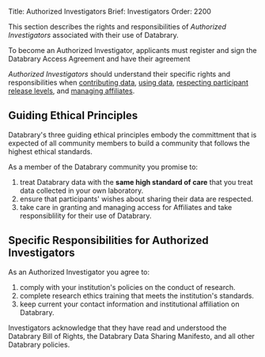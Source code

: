 Title: Authorized Investigators
Brief: Investigators
Order: 2200

This section describes the rights and responsibilities of *Authorized Investigators* associated with their use of Databrary.

To become an Authorized Investigator, applicants must register and sign the Databrary Access Agreement and have their agreement 

*Authorized Investigators* should understand their specific rights and responsibilities when [contributing data](), [using data](), [respecting participant release levels](), and [managing affiliates]().

## Guiding Ethical Principles

Databrary's three guiding ethical principles embody the committment that is expected of all community members to build a community that follows the highest ethical standards.

As a member of the Databrary community you promise to:

1. treat Databrary data with the **same high standard of care** that you treat data collected in your own laboratory.
1. ensure that participants' wishes about sharing their data are respected. 
1. take care in granting and managing access for Affiliates and take responsiblility for their use of Databrary.


## Specific Responsibilities for Authorized Investigators

As an Authorized Investigator you agree to:

1. comply with your institution's policies on the conduct of research.
1. complete research ethics training that meets the institution's standards.
1. keep current your contact information and institutional affiliation on Databrary.

Investigators acknowledge that they have read and understood the Databrary Bill of Rights, the Databrary Data Sharing Manifesto, and all other Databrary policies.
